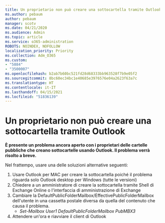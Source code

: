 ```yaml
---
title: Un proprietario non può creare una sottocartella tramite Outlook
ms.author: pebaum
author: pebaum
manager: scotv
ms.date: 04/21/2020
ms.audience: Admin
ms.topic: article
ms.service: o365-administration
ROBOTS: NOINDEX, NOFOLLOW
localization_priority: Priority
ms.collection: Adm_O365
ms.custom:
- "5884"
- "3500007"
ms.openlocfilehash: b2ab7b60bc521fd28d68333bb963528f7b9e05f2
ms.sourcegitcommit: 8bc60ec34bc1e40685e3976576e04a2623f63a7c
ms.translationtype: HT
ms.contentlocale: it-IT
ms.lasthandoff: 04/15/2021
ms.locfileid: "51836139"
---
```

# <a name="owner-cannot-create-sub-folder-using-outlook"></a>Un proprietario non può creare una sottocartella tramite Outlook

**È presente un problema ancora aperto con i proprietari delle cartelle pubbliche che creano sottocartelle usando Outlook. Il problema verrà risolto a breve.**

Nel frattempo, usare una delle soluzioni alternative seguenti:

1. Usare Outlook per MAC per creare la sottocartella poiché il problema riguarda solo Outlook desktop per Windows (tutte le versioni)
2. Chiedere a un amministratore di creare la sottocartella tramite Shell di Exchange Online o l'interfaccia di amministrazione di Exchange
3. Cambiare la DefaultPublicFolderMailbox/EffectivePublicFolderMailbox dell'utente in una cassetta postale diversa da quella del contenuto che causa il problema.  
    - *Set-Mailbox User1 DefaultPublicFolderMailbox PubMBX3*
4. Attendere un'ora e riavviare il client di Outlook
